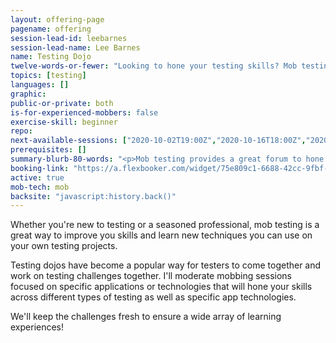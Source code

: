 ```yaml
---
layout: offering-page
pagename: offering
session-lead-id: leebarnes
session-lead-name: Lee Barnes
name: Testing Dojo
twelve-words-or-fewer: "Looking to hone your testing skills? Mob testing is a great way to learn!"
topics: [testing]
languages: []
graphic: 
public-or-private: both
is-for-experienced-mobbers: false
exercise-skill: beginner
repo: 
next-available-sessions: ["2020-10-02T19:00Z","2020-10-16T18:00Z","2020-10-23T18:00Z"]
prerequisites: []
summary-blurb-80-words: "<p>Mob testing provides a great forum to hone your testing skills and learn new techniques from our experts as well as your peers!</p>"
booking-link: "https://a.flexbooker.com/widget/75e809c1-6688-42cc-9fbf-77b001c15991?serviceIds=39602"
active: true
mob-tech: mob
backsite: "javascript:history.back()"
---
```

Whether you're new to testing or a seasoned professional, mob testing is a great way to improve you skills and learn new techniques you can use on your own testing projects.

Testing dojos have become a popular way for testers to come together and work on testing challenges together.  I'll moderate mobbing sessions focused on specific applications or technologies that will hone your skills across different types of testing as well as specific app technologies.

We'll keep the challenges fresh to ensure a wide array of learning experiences!